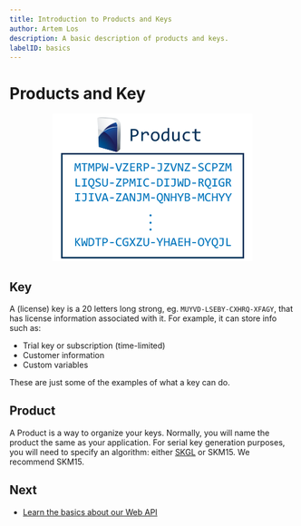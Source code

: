 ```yaml
---
title: Introduction to Products and Keys
author: Artem Los
description: A basic description of products and keys.
labelID: basics
---
```


# Products and Key

<p align="center">
<img src="/images/product-key-relation.png">
</p>

## Key
A (license) key is a 20 letters long strong, eg. `MUYVD-LSEBY-CXHRQ-XFAGY`, that has
license information associated with it. For example, it can store info such as:

* Trial key or subscription (time-limited)
* Customer information
* Custom variables

These are just some of the examples of what a key can do.

## Product
A Product is a way to organize your keys. Normally, you will name the product the same
as your application. For serial key generation purposes, you will need to specify an algorithm:
either [SKGL](https://skgl.codeplex.com/) or SKM15. We recommend SKM15. 

## Next

* [Learn the basics about our Web API](/basics/webapi)
